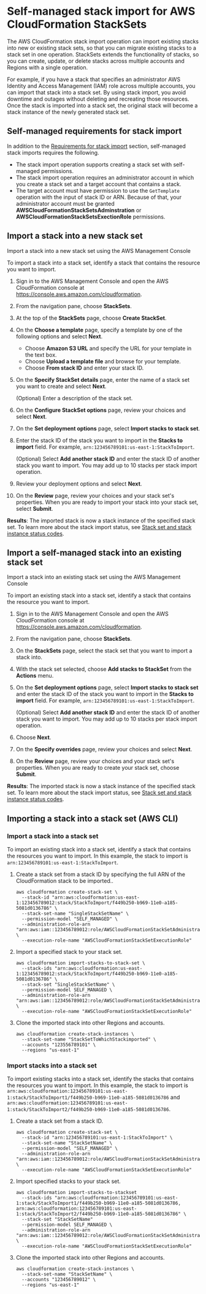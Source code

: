# Self\-managed stack import for AWS CloudFormation StackSets<a name="self-managed-import"></a>

The AWS CloudFormation stack import operation can import existing stacks into new or existing stack sets, so that you can migrate existing stacks to a stack set in one operation\. StackSets extends the functionality of stacks, so you can create, update, or delete stacks across multiple accounts and Regions with a single operation\.

For example, if you have a stack that specifies an administrator AWS Identity and Access Management \(IAM\) role across multiple accounts, you can import that stack into a stack set\. By using stack import, you avoid downtime and outages without deleting and recreating those resources\. Once the stack is imported into a stack set, the original stack will become a stack instance of the newly generated stack set\.

## Self\-managed requirements for stack import<a name="self-managed-requirements-for-stack-import"></a>

In addition to the [Requirements for stack import](stacksets-import.md#stackset-import-considerations) section, self\-managed stack imports requires the following\.

- The stack import operation supports creating a stack set with self\-managed permissions\.
- The stack import operation requires an administrator account in which you create a stack set and a target account that contains a stack\.
- The target account must have permission to use the `GetTemplate` operation with the input of stack ID or ARN\. Because of that, your administrator account must be granted **AWSCloudFormationStackSetsAdminstration** or **AWSCloudFormationStackSetsExectionRole** permissions\.

## Import a stack into a new stack set<a name="import-stacks-to-stack-set"></a>

Import a stack into a new stack set using the AWS Management Console

To import a stack into a stack set, identify a stack that contains the resource you want to import\.

1. Sign in to the AWS Management Console and open the AWS CloudFormation console at [https://console\.aws\.amazon\.com/cloudformation](https://console.aws.amazon.com/cloudformation/)\.

1. From the navigation pane, choose **StackSets**\.

1. At the top of the **StackSets** page, choose **Create StackSet**\.

1. On the **Choose a template** page, specify a template by one of the following options and select **Next**\.

   - Choose **Amazon S3 URL** and specify the URL for your template in the text box\.
   - Choose **Upload a template file** and browse for your template\.
   - Choose **From stack ID** and enter your stack ID\.

1. On the **Specify StackSet details** page, enter the name of a stack set you want to create and select **Next**\.

   \(Optional\) Enter a description of the stack set\.

1. On the **Configure StackSet options** page, review your choices and select **Next**\.

1. On the **Set deployment options** page, select **Import stacks to stack set**\.

1. Enter the stack ID of the stack you want to import in the **Stacks to import** field\. For example, `arn:123456789101:us-east-1:StackToImport`\.

   \(Optional\) Select **Add another stack ID** and enter the stack ID of another stack you want to import\. You may add up to 10 stacks per stack import operation\.

1. Review your deployment options and select **Next**\.

1. On the **Review** page, review your choices and your stack set's properties\. When you are ready to import your stack into your stack set, select **Submit**\.

**Results**: The imported stack is now a stack instance of the specified stack set\. To learn more about the stack import status, see [Stack set and stack instance status codes](https://docs.aws.amazon.com/AWSCloudFormation/latest/UserGuide/stacksets-concepts.html#stackset-status-codes)\.

## Import a self\-managed stack into an existing stack set<a name="import-stack-to-existing-stackset"></a>

Import a stack into an existing stack set using the AWS Management Console

To import an existing stack into a stack set, identify a stack that contains the resource you want to import\.

1. Sign in to the AWS Management Console and open the AWS CloudFormation console at [https://console\.aws\.amazon\.com/cloudformation](https://console.aws.amazon.com/cloudformation/)\.

1. From the navigation pane, choose **StackSets**\.

1. On the **StackSets** page, select the stack set that you want to import a stack into\.

1. With the stack set selected, choose **Add stacks to StackSet** from the **Actions** menu\.

1. On the **Set deployment options** page, select **Import stacks to stack set** and enter the stack ID of the stack you want to import in the **Stacks to import** field\. For example, `arn:123456789101:us-east-1:StackToImport`\.

   \(Optional\) Select **Add another stack ID** and enter the stack ID of another stack you want to import\. You may add up to 10 stacks per stack import operation\.

1. Choose **Next**\.

1. On the **Specify overrides** page, review your choices and select **Next**\.

1. On the **Review** page, review your choices and your stack set's properties\. When you are ready to create your stack set, choose **Submit**\.

**Results**: The imported stack is now a stack instance of the specified stack set\. To learn more about the stack import status, see [Stack set and stack instance status codes](https://docs.aws.amazon.com/AWSCloudFormation/latest/UserGuide/stacksets-concepts.html#stackset-status-codes)\.

## Importing a stack into a stack set \(AWS CLI\)<a name="importing-stack-to-stackset.cli"></a>

### Import a stack into a stack set<a name="import-stacks-to-stack-set-cli"></a>

To import an existing stack into a stack set, identify a stack that contains the resources you want to import\. In this example, the stack to import is `arn:123456789101:us-east-1:StackToImport`\.

1. Create a stack set from a stack ID by specifying the full ARN of the CloudFormation stack to be imported\.\.

   ```
   aws cloudformation create-stack-set \
     --stack-id "arn:aws:cloudformation:us-east-1:123456789012:stack/StackToImport/f449b250-b969-11e0-a185-5081d0136786" \
     --stack-set-name "SingleStackSetName" \
     --permission-model "SELF_MANAGED" \
     --administration-role-arn "arn:aws:iam::123456789012:role/AWSCloudFormationStackSetAdministrationRole" \
     --execution-role-name "AWSCloudFormationStackSetExecutionRole"
   ```

1. Import a specified stack to your stack set\.

   ```
   aws cloudformation import-stacks-to-stack-set \
     --stack-ids "arn:aws:cloudformation:us-east-1:123456789012:stack/StackToImport/f449b250-b969-11e0-a185-5081d0136786" \
     --stack-set "SingleStackSetName" \
     --permission-model SELF_MANAGED \
     --administration-role-arn "arn:aws:iam::123456789012:role/AWSCloudFormationStackSetAdministrationRole" \
     --execution-role-name "AWSCloudFormationStackSetExecutionRole"
   ```

1. Clone the imported stack into other Regions and accounts\.

   ```
   aws cloudformation create-stack-instances \
     --stack-set-name "StackSetToWhichStackimported" \
     --accounts "123556789101" \
     --regions "us-east-1"
   ```

### Import stacks into a stack set<a name="import-stacks-to-stackset-cli"></a>

To import existing stacks into a stack set, identify the stacks that contains the resources you want to import\. In this example, the stack to import is `arn:aws:cloudformation:123456789101:us-east-1:stack/StackToImport1/f449b250-b969-11e0-a185-5081d0136786` and `arn:aws:cloudformation:123456789101:us-east-1:stack/StackToImport2/f449b250-b969-11e0-a185-5081d0136786`\.

1. Create a stack set from a stack ID\.

   ```
   aws cloudformation create-stack-set \
     --stack-id "arn:123456789101:us-east-1:StackToImport" \
     --stack-set-name "StackSetName" \
     --permission-model "SELF_MANAGED" \
     --administration-role-arn "arn:aws:iam::123456789012:role/AWSCloudFormationStackSetAdministrationRole" \
     --execution-role-name "AWSCloudFormationStackSetExecutionRole"
   ```

1. Import specified stacks to your stack set\.

   ```
   aws cloudformation import-stacks-to-stackset
     --stack-ids "arn:aws:cloudformation:123456789101:us-east-1:stack/StackToImport1/f449b250-b969-11e0-a185-5081d0136786, arn:aws:cloudformation:123456789101:us-east-1:stack/StackToImport2/f449b250-b969-11e0-a185-5081d0136786" \
     --stack-set "StackSetName"
     --permission-model SELF_MANAGED \
     --administration-role-arn "arn:aws:iam::123456789012:role/AWSCloudFormationStackSetAdministrationRole" \
     --execution-role-name "AWSCloudFormationStackSetExecutionRole"
   ```

1. Clone the imported stack into other Regions and accounts\.

   ```
   aws cloudformation create-stack-instances \
     --stack-set-name "StackSetName" \
     --accounts "123456789012" \
     --regions "us-east-1"
   ```

